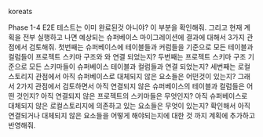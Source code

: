 koreats

Phase 1-4 E2E 테스트는 이미 완료된것 아니야? 이 부분을 확인해줘. 그리고 현재 계획을 전부 실행하고 나면 예상되는 슈퍼베이스 마이그레이션에 결과에 대해서 3가지 관점에서 검토해줘. 첫번째는 슈퍼베이스에 테이블들과 커럼들을 기준으로 모든 테이블과 컬럼들이 프로젝트 스키마 구조와 와 연결 되었는지? 두번째는 프로젝트 스키마 구조 기준으로 모든 스키마들이 슈퍼베이스 테이블과 컬럼들과 연결 되었는지? 세번째는 로컬스토리지 관점에서 아직 슈퍼베이스로 대체되지 않은 요소들은 어떤것이 있는지? 그래서 2가지 관점에서 검토하면서 아직 연결되지 않은 슈퍼베이스의 테이블과 컬럼들은 어떤 것인지? 아직 연결되지 않은 프로젝트의 스키마들은 무엇인지? 아직 슈퍼베이스로 대체되지 않은 로컬스토리지에 의존하고 있는 요소들은 무엇이 있는지? 확인해서 아직 연결되거나 대체되지 않은 요소들을 어떻게 해야되는지에 대한 것 까지 계획에 추가하고 반영해줘.
